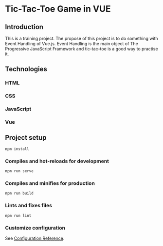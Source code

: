 # Tic-Tac-Toe Game in VUE

## Introduction

This is a training project. 
The propose of this project is to do something with Event Handling of Vue.js. 
Event Handling is the main object of The Progressive JavaScript Framework and tic-tac-toe is a good way to practise it.

## Technologies

### HTML
### CSS
### JavaScript
### Vue

## Project setup
```
npm install
```

### Compiles and hot-reloads for development
```
npm run serve
```

### Compiles and minifies for production
```
npm run build
```

### Lints and fixes files
```
npm run lint
```

### Customize configuration
See [Configuration Reference](https://cli.vuejs.org/config/).


